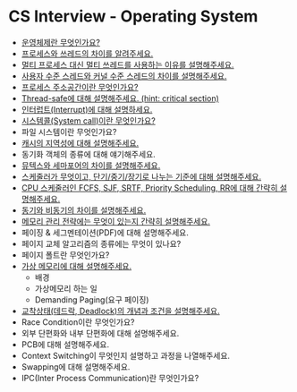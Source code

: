 # CS Interview - Operating System

- [운영체제란 무엇인가요?](https://github.com/cow-coding/Keep-going-tech-interview/blob/main/Computer%20Science/Operating%20System/1.%20What%20is%20OS.md)
- [프로세스와 쓰레드의 차이를 알려주세요.](https://github.com/cow-coding/Keep-going-tech-interview/blob/main/Computer%20Science/Operating%20System/2.%20Process%20VS%20Thread.md)
- [멀티 프로세스 대신 멀티 쓰레드를 사용하는 이유를 설명해주세요.](https://github.com/cow-coding/Keep-going-tech-interview/blob/main/Computer%20Science/Operating%20System/3.%20Multi%20thread.md)
- [사용자 수준 스레드와 커널 수준 스레드의 차이를 설명해주세요.](https://github.com/cow-coding/Keep-going-tech-interview/blob/main/Computer%20Science/Operating%20System/4.%20User%20VS%20Kernel%20Thread.md)
- [프로세스 주소공간이란 무엇인가요?](https://github.com/cow-coding/Keep-going-tech-interview/blob/main/Computer%20Science/Operating%20System/5.%20Process%20Address.md)
- [Thread-safe에 대해 설명해주세요. (hint: critical section)](https://github.com/cow-coding/Keep-going-tech-interview/blob/main/Computer%20Science/Operating%20System/6.%20Thread%20Safe.md)
- [인터럽트(Interrupt)에 대해 설명하세요.](https://github.com/cow-coding/Keep-going-tech-interview/blob/main/Computer%20Science/Operating%20System/7.%20Interrupt.md)
- [시스템콜(System call)이란 무엇인가요?](https://github.com/cow-coding/Keep-going-tech-interview/blob/main/Computer%20Science/Operating%20System/8.%20System%20Call.md)
- 파일 시스템이란 무엇인가요?
- [캐시의 지역성에 대해 설명해주세요.](https://github.com/cow-coding/Keep-going-tech-interview/blob/main/Computer%20Science/Operating%20System/9.%20Cache%20Locality.md)
- 동기화 객체의 종류에 대해 얘기해주세요.
- [뮤텍스와 세마포어의 차이를 설명해주세요.](https://github.com/cow-coding/Keep-going-tech-interview/blob/main/Computer%20Science/Operating%20System/10.%20Mutex%20and%20Semaphore.md)
- [스케줄러가 무엇이고, 단기/중기/장기로 나누는 기준에 대해 설명해주세요.](https://github.com/cow-coding/Keep-going-tech-interview/blob/main/Computer%20Science/Operating%20System/11.%20Scheduler.md)
- [CPU 스케줄러인 FCFS, SJF, SRTF, Priority Scheduling, RR에 대해 간략히 설명해주세요.](https://github.com/cow-coding/Keep-going-tech-interview/blob/main/Computer%20Science/Operating%20System/12.%20Scheduling.md)
- [동기와 비동기의 차이를 설명해주세요.](https://github.com/cow-coding/Keep-going-tech-interview/blob/main/Computer%20Science/Operating%20System/13.%20Sync.md)
- [메모리 관리 전략에는 무엇이 있는지 간략히 설명해주세요.](https://github.com/cow-coding/Keep-going-tech-interview/blob/main/Computer%20Science/Operating%20System/14.%20memory.md)
- 페이징 & 세그멘테이션(PDF)에 대해 설명해주세요.
- 페이지 교체 알고리즘의 종류에는 무엇이 있나요?
- 페이지 폴트란 무엇인가요?
- [가상 메모리에 대해 설명해주세요.](https://github.com/cow-coding/Keep-going-tech-interview/blob/main/Computer%20Science/Operating%20System/15.%20virtual%20memory.md)
    - 배경
    - 가상메모리 하는 일
    - Demanding Paging(요구 페이징)
- [교착상태(데드락, Deadlock)의 개념과 조건을 설명해주세요.](https://github.com/cow-coding/Keep-going-tech-interview/blob/main/Computer%20Science/Operating%20System/16.%20.deadlock.md)
- Race Condition이란 무엇인가요?
- 외부 단편화와 내부 단편화에 대해 설명해주세요.
- PCB에 대해 설명해주세요.
- Context Switching이 무엇인지 설명하고 과정을 나열해주세요.
- Swapping에 대해 설명해주세요.
- IPC(Inter Process Communication)란 무엇인가요?
